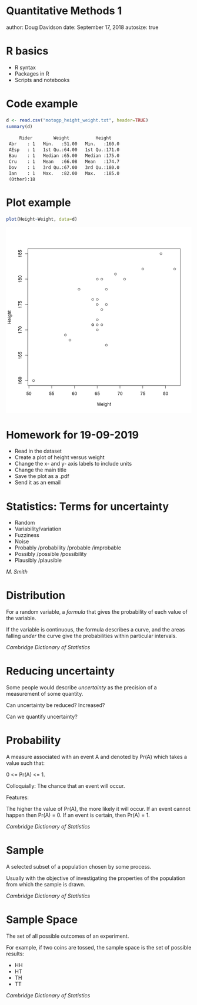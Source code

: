 Quantitative Methods 1
========================================================
author: Doug Davidson
date: September 17, 2018
autosize: true


R basics
========================================================
- R syntax
- Packages in R
- Scripts and notebooks


Code example
========================================================


```r
d <- read.csv("motogp_height_weight.txt", header=TRUE)
summary(d)
```

```
     Rider        Weight          Height     
 Abr    : 1   Min.   :51.00   Min.   :160.0  
 AEsp   : 1   1st Qu.:64.00   1st Qu.:171.0  
 Bau    : 1   Median :65.00   Median :175.0  
 Cru    : 1   Mean   :66.08   Mean   :174.7  
 Dov    : 1   3rd Qu.:67.00   3rd Qu.:180.0  
 Ian    : 1   Max.   :82.00   Max.   :185.0  
 (Other):18                                  
```

Plot example
========================================================


```r
plot(Height~Weight, data=d)
```

![plot of chunk unnamed-chunk-2](Slides02-figure/unnamed-chunk-2-1.png)


Homework for 19-09-2019
========================================================

- Read in the dataset
- Create a plot of height versus weight
- Change the x- and y- axis labels to include units
- Change the main title
- Save the plot as a .pdf 
- Send it as an email



Statistics: Terms for uncertainty
========================================================

- Random
- Variability/variation
- Fuzziness
- Noise
- Probably /probability /probable /improbable
- Possibly /possible /possibility
- Plausibly /plausible

*M. Smith*


Distribution
========================================================

For a random variable, a *formula* that gives the probability of each value of the variable. 

If the variable is continuous, the formula describes a curve, and the areas falling *under* the curve give the probabilities within particular intervals.

*Cambridge Dictionary of Statistics*




Reducing uncertainty
========================================================

Some people would describe *uncertainty* as the precision of a measurement of some quantity.

Can uncertainty be reduced?  Increased?  

Can we quantify uncertainty?



Probability
========================================================

A measure associated with an event A and denoted by Pr(A) which takes a value such that:

0 <= Pr(A) <= 1.  

Colloquially: The chance that an event will occur.

Features: 

The higher the value of Pr(A), the more likely it will occur. If an event cannot happen then Pr(A) = 0.  If an event is certain, then Pr(A) = 1.

*Cambridge Dictionary of Statistics*


Sample 
========================================================

A selected subset of a population chosen by some process.  

Usually with the objective of investigating the properties of the population from which the sample is drawn.

*Cambridge Dictionary of Statistics*


Sample Space
========================================================

The set of all possible outcomes of an experiment.  

For example, if two coins are tossed, the sample space is the set of possible results:

- HH
- HT
- TH
- TT


*Cambridge Dictionary of Statistics*


